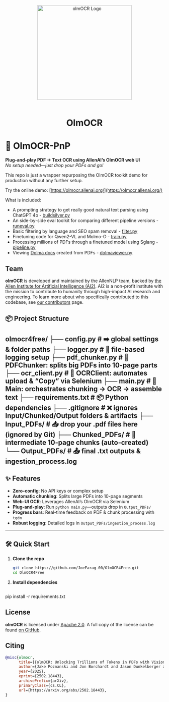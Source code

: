 <div align="center">
  <!-- <img src="https://github.com/allenai/OLMo/assets/8812459/774ac485-a535-4768-8f7c-db7be20f5cc3" width="300"/> -->
<img src="https://github.com/user-attachments/assets/d70c8644-3e64-4230-98c3-c52fddaeccb6" alt="olmOCR Logo" width="300"/>
<br/>
  <br>
  <h1>OlmOCR</h1>
</div>

# 🚀 OlmOCR-PnP

**Plug-and-play PDF → Text OCR using AllenAI’s OlmOCR web UI**  
_No setup needed—just drop your PDFs and go!_

This repo is just a wrapper repurposing the OlmOCR toolkit demo for production without any further setup.

Try the online demo: [https://olmocr.allenai.org/](https://olmocr.allenai.org/)

What is included:
 - A prompting strategy to get really good natural text parsing using ChatGPT 4o - [buildsilver.py](https://github.com/allenai/olmocr/blob/main/olmocr/data/buildsilver.py)
 - An side-by-side eval toolkit for comparing different pipeline versions - [runeval.py](https://github.com/allenai/olmocr/blob/main/olmocr/eval/runeval.py)
 - Basic filtering by language and SEO spam removal - [filter.py](https://github.com/allenai/olmocr/blob/main/olmocr/filter/filter.py)
 - Finetuning code for Qwen2-VL and Molmo-O - [train.py](https://github.com/allenai/olmocr/blob/main/olmocr/train/train.py)
 - Processing millions of PDFs through a finetuned model using Sglang - [pipeline.py](https://github.com/allenai/olmocr/blob/main/olmocr/pipeline.py)
 - Viewing [Dolma docs](https://github.com/allenai/dolma) created from PDFs - [dolmaviewer.py](https://github.com/allenai/olmocr/blob/main/olmocr/viewer/dolmaviewer.py)

## Team

<!-- start team -->

**olmOCR** is developed and maintained by the AllenNLP team, backed by [the Allen Institute for Artificial Intelligence (AI2)](https://allenai.org/).
AI2 is a non-profit institute with the mission to contribute to humanity through high-impact AI research and engineering.
To learn more about who specifically contributed to this codebase, see [our contributors](https://github.com/allenai/olmocr/graphs/contributors) page.

<!-- end team -->

## 📦 Project Structure
olmocr4free/
├── config.py # ➡️ global settings & folder paths
├── logger.py # 📝 file-based logging setup
├── pdf_chunker.py # 📄 PDFChunker: splits big PDFs into 10-page parts
├── ocr_client.py # 🤖 OCRClient: automates upload & “Copy” via Selenium
├── main.py # 🎯 Main: orchestrates chunking → OCR → assemble text
├── requirements.txt # 📦 Python dependencies
├── .gitignore # ❌ ignores Input/Chunked/Output folders & artifacts
├── Input_PDFs/ # 📥 drop your .pdf files here (ignored by Git)
├── Chunked_PDFs/ # 🔀 intermediate 10-page chunks (auto-created)
└── Output_PDFs/ # 📤 final .txt outputs & ingestion_process.log
---

## ✨ Features

- **Zero-config**: No API keys or complex setup  
- **Automatic chunking**: Splits large PDFs into 10-page segments  
- **Web-UI OCR**: Leverages AllenAI’s OlmOCR via Selenium  
- **Plug-and-play**: Run `python main.py`—outputs drop in `Output_PDFs/`  
- **Progress bars**: Real-time feedback on PDF & chunk processing with `tqdm`  
- **Robust logging**: Detailed logs in `Output_PDFs/ingestion_process.log`

---
## 🛠️ Quick Start

1. **Clone the repo**  
   ```bash
   git clone https://github.com/JoeFarag-00/OlmOCR4Free.git
   cd OlmOCR4Free

2. **Install dependencies**  
   ```bash
  pip install -r requirements.txt

## License

<!-- start license -->

**olmOCR** is licensed under [Apache 2.0](https://www.apache.org/licenses/LICENSE-2.0).
A full copy of the license can be found [on GitHub](https://github.com/allenai/olmocr/blob/main/LICENSE).

<!-- end license -->

## Citing

```bibtex
@misc{olmocr,
      title={{olmOCR: Unlocking Trillions of Tokens in PDFs with Vision Language Models}},
      author={Jake Poznanski and Jon Borchardt and Jason Dunkelberger and Regan Huff and Daniel Lin and Aman Rangapur and Christopher Wilhelm and Kyle Lo and Luca Soldaini},
      year={2025},
      eprint={2502.18443},
      archivePrefix={arXiv},
      primaryClass={cs.CL},
      url={https://arxiv.org/abs/2502.18443},
}
```
